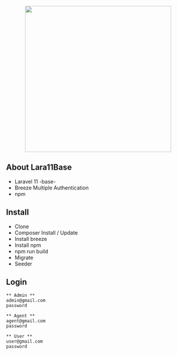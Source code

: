 <p align="center"><a href="#" target="_blank"><img src="https://images.unsplash.com/photo-1657880115878-8e9a0d08335f?q=80&w=1632&auto=format&fit=crop&ixlib=rb-4.0.3&ixid=M3wxMjA3fDB8MHxwaG90by1wYWdlfHx8fGVufDB8fHx8fA%3D%3D" width="400" alt=""></a></p>

## About Lara11Base
- Laravel 11 -base-
- Breeze Multiple Authentication
- npm


## Install
- Clone
- Composer Install / Update
- Install breeze
- Install npm
- npm run build
- Migrate
- Seeder

## Login
```
** Admin **
admin@gmail.com
password

** Agent **
agent@gmail.com
password

** User **
user@gmail.com
password
```
